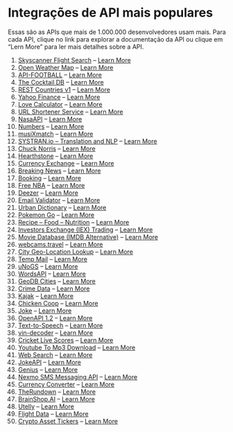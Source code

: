 # Integrações de API mais populares

Essas são as APIs que mais de 1.000.000 desenvolvedores usam mais. Para cada API, clique no link para explorar a documentação da API ou clique em “Lern More” para ler mais detalhes sobre a API.

 <ol>
        <li><a href="https://rapidapi.com/skyscanner/api/skyscanner-flight-search">Skyscanner Flight Search</a> – <a
                href="#skyscanner-flight-search">Learn More</a></li>
        <li><a href="https://rapidapi.com/community/api/open-weather-map">Open Weather Map</a> – <a
                href="#open-weather-map">Learn More</a></li>
        <li><a href="https://rapidapi.com/api-sports/api/api-football">API-FOOTBALL</a> – <a href="#api-football">Learn
                More</a></li>
        <li><a href="https://rapidapi.com/thecocktaildb/api/the-cocktail-db">The Cocktail DB</a> – <a
                href="#the-cocktail-db">Learn More</a></li>
        <li><a href="https://rapidapi.com/apilayernet/api/rest-countries-v1">REST Countries v1</a> – <a
                href="#rest-countries-v1">Learn More</a></li>
        <li><a href="https://rapidapi.com/apidojo/api/yahoo-finance1">Yahoo Finance</a> – <a href="#yahoo-finance">Learn
                More</a></li>
        <li><a href="https://rapidapi.com/ajith/api/love-calculator">Love Calculator</a> – <a
                href="#love-calculator">Learn More</a></li>
        <li><a href="https://rapidapi.com/BigLobster/api/url-shortener-service">URL Shortener Service</a> – <a
                href="#url-shortener-service">Learn More</a></li>
        <li><a href="https://rapidapi.com/search/space">NasaAPI</a> – <a href="#nasaapi">Learn More</a></li>
        <li><a href="https://rapidapi.com/divad12/api/numbers-1">Numbers</a> – <a href="#numbers">Learn More</a></li>
        <li><a href="https://rapidapi.com/blog/top-free-music-data-apis/">musiXmatch</a> – <a href="#musixmatch">Learn
                More</a></li>
        <li><a href="https://rapidapi.com/systran/api/systran-io-translation-and-nlp">SYSTRAN.io – Translation and
                NLP</a> – <a href="#systranio-8211-translation-and-nlp">Learn More</a></li>
        <li><a href="https://rapidapi.com/matchilling/api/chuck-norris">Chuck Norris</a> – <a href="#chuck-norris">Learn
                More</a></li>
        <li><a href="https://rapidapi.com/omgvamp/api/hearthstone">Hearthstone</a> – <a href="#hearthstone">Learn
                More</a></li>
        <li><a href="https://rapidapi.com/fyhao/api/currency-exchange">Currency Exchange</a> – <a
                href="#currency-exchange">Learn More</a></li>
        <li><a href="https://rapidapi.com/MyAllies/api/breaking-news">Breaking News</a> – <a href="#breaking-news">Learn
                More</a></li>
        <li><a href="https://rapidapi.com/apidojo/api/hotels4">Booking</a> – <a href="#booking">Learn More</a></li>
        <li><a href="https://rapidapi.com/theapiguy/api/free-nba">Free NBA</a> – <a href="#free-nba">Learn More</a></li>
        <li><a href="https://rapidapi.com/deezerdevs/api/deezer-1">Deezer</a> – <a href="#deezer">Learn More</a></li>
        <li><a href="https://rapidapi.com/pozzad/api/email-validator-1">Email Validator</a> – <a
                href="#email-validator">Learn More</a></li>
        <li><a href="https://rapidapi.com/community/api/urban-dictionary">Urban Dictionary</a> – <a
                href="#urban-dictionary">Learn More</a></li>
        <li><a href="https://rapidapi.com/brianiswu/api/pokemon-go1">Pokemon Go</a> – <a href="#pokemon-go">Learn
                More</a></li>
        <li><a href="https://rapidapi.com/spoonacular/api/recipe-food-nutrition">Recipe – Food – Nutrition</a> – <a
                href="#recipe-8211-food-8211-nutrition">Learn More</a></li>
        <li><a href="https://rapidapi.com/eec19846/api/investors-exchange-iex-trading">Investors Exchange (IEX)
                Trading</a> – <a href="#investors-exchange-iex-trading">Learn More</a></li>
        <li><a href="https://rapidapi.com/rapidapi/api/movie-database-imdb-alternative">Movie Database (IMDB
                Alternative)</a> – <a href="#movie-database-imdb-alternative">Learn More</a></li>
        <li><a href="https://rapidapi.com/webcams.travel/api/webcams-travel">webcams.travel</a> – <a
                href="#webcamstravel">Learn More</a></li>
        <li><a href="https://rapidapi.com/dev132/api/city-geo-location-lookup">City Geo-Location Lookup</a> – <a
                href="#city-geo-location-lookup">Learn More</a></li>
        <li><a href="https://rapidapi.com/Privatix/api/temp-mail">Temp Mail</a> – <a href="#temp-mail">Learn More</a>
        </li>
        <li><a href="https://rapidapi.com/unogs/api/unogs">uNoGS</a> – <a href="#unogs">Learn More</a></li>
        <li><a href="https://rapidapi.com/dpventures/api/wordsapi">WordsAPI</a> – <a href="#wordsapi">Learn More</a>
        </li>
        <li><a href="https://rapidapi.com/wirefreethought/api/geodb-cities">GeoDB Cities</a> – <a
                href="#geodb-cities">Learn More</a></li>
        <li><a href="https://rapidapi.com/jgentes/api/crime-data">Crime Data</a> – <a href="#crime-data">Learn More</a>
        </li>
        <li><a href="https://rapidapi.com/apidojo/api/hotels4">Kajak</a> – <a href="#kajak">Learn More</a></li>
        <li><a href="https://rapidapi.com/collection/metacritic-api-alternatives">Chicken Coop</a> – <a
                href="#chicken-coop">Learn More</a></li>
        <li><a href="https://rapidapi.com/LemmoTresto/api/joke3">Joke</a> – <a href="#joke">Learn More</a></li>
        <li><a href="https://rapidapi.com/transloc/api/openapi-1-2">OpenAPI 1.2</a> – <a href="#openapi-12">Learn
                More</a></li>
        <li><a href="https://rapidapi.com/voicerss/api/text-to-speech-1">Text-to-Speech</a> – <a
                href="#text-to-speech">Learn More</a></li>
        <li><a href="https://rapidapi.com/vinfreecheck/api/vin-decoder-1">vin-decoder</a> – <a href="#vin-decoder">Learn
                More</a></li>
        <li><a href="https://rapidapi.com/dev132/api/cricket-live-scores">Cricket Live Scores</a> – <a
                href="#cricket-live-scores">Learn More</a></li>
        <li><a href="https://rapidapi.com/CoolGuruji/api/youtube-to-mp3-download">Youtube To Mp3 Download</a> – <a
                href="#youtube-to-mp3-download">Learn More</a></li>
        <li><a href="https://rapidapi.com/contextualwebsearch/api/web-search">Web Search</a> – <a
                href="#web-search">Learn More</a></li>
        <li><a href="https://rapidapi.com/Sv443/api/jokeapi">JokeAPI</a> – <a href="#jokeapi">Learn More</a></li>
        <li><a href="https://rapidapi.com/brianiswu/api/genius">Genius</a> – <a href="#genius">Learn More</a></li>
        <li><a href="https://rapidapi.com/nexmo/api/nexmo-sms-messaging">Nexmo SMS Messaging API</a> – <a
                href="#nexmo-sms-messaging-api">Learn More</a></li>
        <li><a href="https://rapidapi.com/natkapral/api/currency-converter5">Currency Converter</a> – <a
                href="#currency-converter">Learn More</a></li>
        <li><a href="https://rapidapi.com/therundown/api/therundown">TheRundown</a> – <a href="#therundown">Learn
                More</a></li>
        <li><a href="https://rapidapi.com/Acobot/api/brainshop-ai">BrainShop.AI</a> – <a href="#brainshopai">Learn
                More</a></li>
        <li><a href="https://rapidapi.com/utelly/api/utelly">Utelly</a> – <a href="#utelly">Learn More</a></li>
        <li><a href="https://rapidapi.com/Travelpayouts/api/flight-data">Flight Data</a> – <a href="#flight-data">Learn
                More</a></li>
        <li><a href="https://rapidapi.com/BraveNewCoin/api/bravenewcoin">Crypto Asset Tickers</a> – <a
                href="#crypto-asset-tickers">Learn More</a></li>
    </ol>
